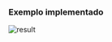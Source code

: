 ### Exemplo implementado

![result](https://user-images.githubusercontent.com/44127778/97868102-e03f3e00-1ced-11eb-9093-12fd02e785eb.png)
